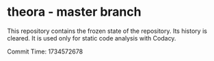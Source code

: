 # theora - master branch

This repository contains the frozen state of the repository.
Its history is cleared. It is used only for static code
analysis with Codacy.

Commit Time: 1734572678